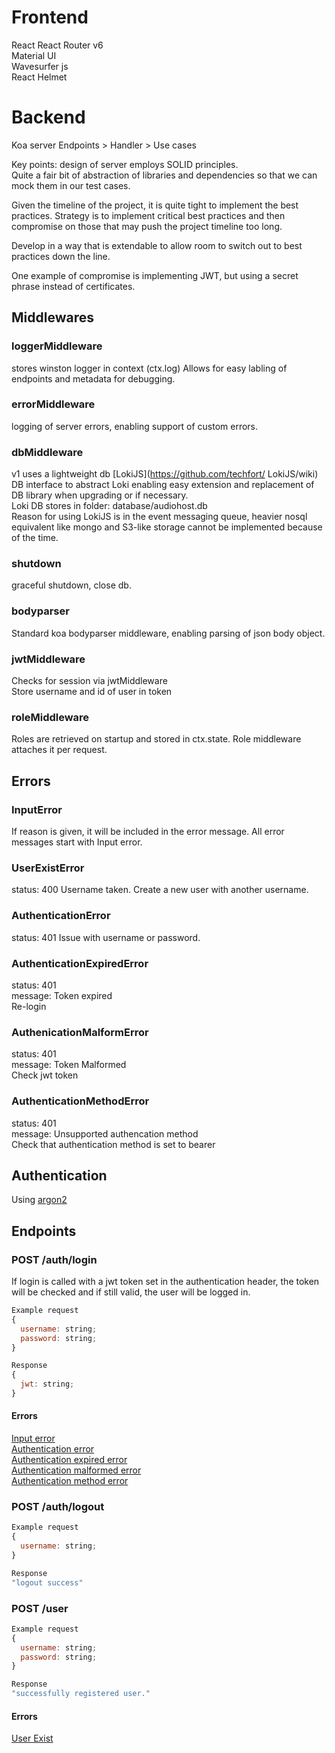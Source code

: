 # Frontend
React 
React Router v6  
Material UI  
Wavesurfer js  
React Helmet  


# Backend
Koa server
Endpoints > Handler > Use cases

Key points: design of server employs SOLID principles.  
Quite a fair bit of abstraction of libraries and dependencies so that we can mock them in our test cases.  

Given the timeline of the project, it is quite tight to implement the best practices. Strategy is to implement critical best practices and then compromise on those that may push the project timeline too long.  

Develop in a way that is extendable to allow room to switch out to best practices down the line.  

One example of compromise is implementing JWT, but using a secret phrase instead of certificates.   

## Middlewares
### loggerMiddleware
stores winston logger in context (ctx.log)
Allows for easy labling of endpoints and metadata for debugging.    

### errorMiddleware  
logging of server errors, enabling support of custom errors.  

### dbMiddleware
v1 uses a lightweight db [LokiJS](https://github.com/techfort/ LokiJS/wiki)  
DB interface to abstract Loki enabling easy extension and replacement of DB library when upgrading or if necessary.   
Loki DB stores in folder: database/audiohost.db  
Reason for using LokiJS is in the event messaging queue, heavier nosql equivalent like mongo and S3-like storage cannot be implemented because of the time.  

### shutdown
graceful shutdown, close db.  

### bodyparser
Standard koa bodyparser middleware, enabling parsing of json body object.  

### jwtMiddleware
Checks for session via jwtMiddleware  
Store username and id of user in token  

### roleMiddleware  
Roles are retrieved on startup and stored in ctx.state. Role middleware attaches it per request.  


## Errors
### InputError
If reason is given, it will be included in the error message. All error messages start with Input error.

### UserExistError
status: 400
Username taken. Create a new user with another username. 

### AuthenticationError
status: 401
Issue with username or password.  

### AuthenticationExpiredError
status: 401  
message: Token expired  
Re-login  

### AuthenicationMalformError 
status: 401  
message: Token Malformed  
Check jwt token  

### AuthenticationMethodError  
status: 401  
message: Unsupported authencation method  
Check that authentication method is set to bearer



## Authentication
Using [argon2](https://github.com/ranisalt/node-argon2)



## Endpoints
### POST /auth/login
If login is called with a jwt token set in the authentication header, the token will be checked and if still valid, the user will be logged in.  
```javascript
Example request
{
  username: string;
  password: string;
}

Response
{
  jwt: string;
}
```
#### Errors
[Input error](#InputError)  
[Authentication error](#AuthenticationError)  
[Authentication expired error](#AuthenticationExpiredError)  
[Authentication malformed error](#AuthenticationMalformError)  
[Authentication method error](#AuthenticationMethodError)  

### POST /auth/logout
```javascript
Example request
{
  username: string;
}

Response
"logout success"
```

### POST /user
```javascript
Example request
{
  username: string;
  password: string;
}

Response
"successfully registered user."
```
#### Errors
[User Exist](#UserExistError)

